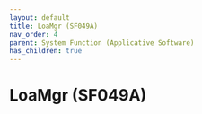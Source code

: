 ```yaml
---
layout: default
title: LoaMgr (SF049A)
nav_order: 4
parent: System Function (Applicative Software)
has_children: true
---
```

# LoaMgr (SF049A)
